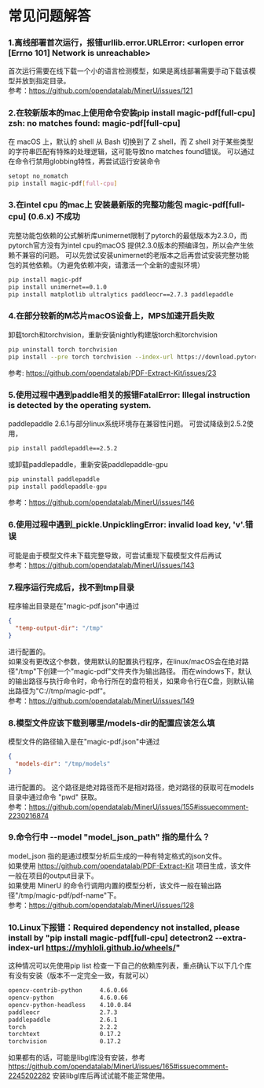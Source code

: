 # 常见问题解答

### 1.离线部署首次运行，报错urllib.error.URLError: <urlopen error [Errno 101] Network is unreachable>
    
首次运行需要在线下载一个小的语言检测模型，如果是离线部署需要手动下载该模型并放到指定目录。  
参考：https://github.com/opendatalab/MinerU/issues/121

### 2.在较新版本的mac上使用命令安装pip install magic-pdf[full-cpu] zsh: no matches found: magic-pdf[full-cpu]

在 macOS 上，默认的 shell 从 Bash 切换到了 Z shell，而 Z shell 对于某些类型的字符串匹配有特殊的处理逻辑，这可能导致no matches found错误。
可以通过在命令行禁用globbing特性，再尝试运行安装命令
```bash
setopt no_nomatch
pip install magic-pdf[full-cpu]
```

### 3.在intel cpu 的mac上 安装最新版的完整功能包 magic-pdf[full-cpu] (0.6.x) 不成功

完整功能包依赖的公式解析库unimernet限制了pytorch的最低版本为2.3.0，而pytorch官方没有为intel cpu的macOS 提供2.3.0版本的预编译包，所以会产生依赖不兼容的问题。
可以先尝试安装unimernet的老版本之后再尝试安装完整功能包的其他依赖。（为避免依赖冲突，请激活一个全新的虚拟环境）
```bash
pip install magic-pdf
pip install unimernet==0.1.0
pip install matplotlib ultralytics paddleocr==2.7.3 paddlepaddle
```

### 4.在部分较新的M芯片macOS设备上，MPS加速开启失败

卸载torch和torchvision，重新安装nightly构建版torch和torchvision
```bash
pip uninstall torch torchvision
pip install --pre torch torchvision --index-url https://download.pytorch.org/whl/nightly/cpu
```
参考: https://github.com/opendatalab/PDF-Extract-Kit/issues/23

### 5.使用过程中遇到paddle相关的报错FatalError: Illegal instruction is detected by the operating system.

paddlepaddle 2.6.1与部分linux系统环境存在兼容性问题。
可尝试降级到2.5.2使用，
```bash
pip install paddlepaddle==2.5.2
```
或卸载paddlepaddle，重新安装paddlepaddle-gpu
```bash
pip uninstall paddlepaddle
pip install paddlepaddle-gpu
```
参考：https://github.com/opendatalab/MinerU/issues/146

### 6.使用过程中遇到_pickle.UnpicklingError: invalid load key, 'v'.错误

可能是由于模型文件未下载完整导致，可尝试重现下载模型文件后再试  
参考：https://github.com/opendatalab/MinerU/issues/143

### 7.程序运行完成后，找不到tmp目录

程序输出目录是在"magic-pdf.json"中通过
```json
{
  "temp-output-dir": "/tmp"
}
```
进行配置的。  
如果没有更改这个参数，使用默认的配置执行程序，在linux/macOS会在绝对路径"/tmp"下创建一个"magic-pdf"文件夹作为输出路径。
而在windows下，默认的输出路径与执行命令时，命令行所在的盘符相关，如果命令行在C盘，则默认输出路径为"C://tmp/magic-pdf"。  
参考：https://github.com/opendatalab/MinerU/issues/149

### 8.模型文件应该下载到哪里/models-dir的配置应该怎么填

模型文件的路径输入是在"magic-pdf.json"中通过
```json
{
  "models-dir": "/tmp/models"
}
```
进行配置的。
这个路径是绝对路径而不是相对路径，绝对路径的获取可在models目录中通过命令 "pwd" 获取。  
参考：https://github.com/opendatalab/MinerU/issues/155#issuecomment-2230216874

### 9.命令行中 --model "model_json_path" 指的是什么？

model_json 指的是通过模型分析后生成的一种有特定格式的json文件。  
如果使用 https://github.com/opendatalab/PDF-Extract-Kit 项目生成，该文件一般在项目的output目录下。  
如果使用 MinerU 的命令行调用内置的模型分析，该文件一般在输出路径"/tmp/magic-pdf/pdf-name"下。  
参考：https://github.com/opendatalab/MinerU/issues/128

### 10.Linux下报错：Required dependency not installed, please install by "pip install magic-pdf[full-cpu] detectron2 --extra-index-url https://myhloli.github.io/wheels/"

这种情况可以先使用pip list 检查一下自己的依赖库列表，重点确认下以下几个库有没有安装（版本不一定完全一致，有就可以）
```bash
opencv-contrib-python     4.6.0.66
opencv-python             4.6.0.66
opencv-python-headless    4.10.0.84
paddleocr                 2.7.3
paddlepaddle              2.6.1
torch                     2.2.2
torchtext                 0.17.2
torchvision               0.17.2
```
如果都有的话，可能是libgl库没有安装，参考 https://github.com/opendatalab/MinerU/issues/165#issuecomment-2245202282 安装libgl库后再试试能不能正常使用。
